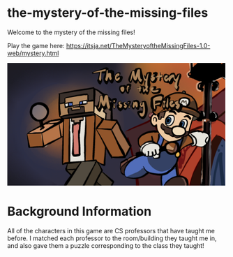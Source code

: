 # the-mystery-of-the-missing-files

Welcome to the mystery of the missing files!

Play the game here: https://itsja.net/TheMysteryoftheMissingFiles-1.0-web/mystery.html

<img src="mystery.png" alt="cover" width="500"/>

# Background Information
All of the characters in this game are CS professors that have taught me before. I matched each professor to the room/building they taught me in, and also gave them a puzzle corresponding to the class they taught!
